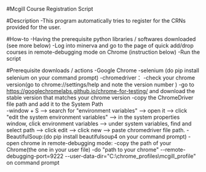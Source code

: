 #Mcgill Course Registration Script 

#Description 
    -This program automatically tries to register for the CRNs provided for the user.

#How-to
    -Having the prerequisite python libraries / softwares downloaded (see more below)
    -Log into minerva and go to the page of quick add/drop courses in remote-debugging mode on Chrome (instruction below)
    -Run the script 

#Prerequisite downloads / actions
    -Google Chrome
    -selenium (do pip install selenium on your command prompt) 
    -chromedriver：
        -check your chrome version(go to chrome://settings/help and note the version number )
        -go to https://googlechromelabs.github.io/chrome-for-testing/ and download the stable version that matches your chrome version
        -copy the ChromeDriver file path and add it to the System Path  
            -window + S --> search for "environment variables" --> open it --> click "edit the system environment variables" --> in the system properties window, click environment variables --> under system variables, find and select path --> click edit --> click new --> paste chromedriver file path.
    -BeautifulSoup:(do pip install beautifulsoup4 on your command prompt)
    -open chrome in remote-debugging mode:
        -copy the path of your Chrome(the one in your user file)
        -do "path to your chrome" --remote-debugging-port=9222 --user-data-dir="C:\chrome_profiles\mcgill_profile" on command prompt

    
      
